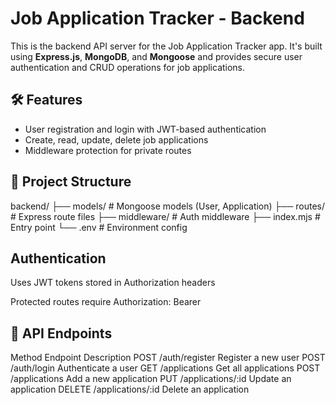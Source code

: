 # Job Application Tracker - Backend

This is the backend API server for the Job Application Tracker app. It's built using **Express.js**, **MongoDB**, and **Mongoose** and provides secure user authentication and CRUD operations for job applications.

## 🛠️ Features

- User registration and login with JWT-based authentication
- Create, read, update, delete job applications
- Middleware protection for private routes

## 🚀 Project Structure

backend/
├── models/           # Mongoose models (User, Application)
├── routes/           # Express route files
├── middleware/       # Auth middleware
├── index.mjs         # Entry point
└── .env              # Environment config

## Authentication

Uses JWT tokens stored in Authorization headers

Protected routes require Authorization: Bearer <token>


## 📄 API Endpoints

Method	Endpoint	        Description
POST	/auth/register	    Register a new user
POST	/auth/login	        Authenticate a user
GET	    /applications	    Get all applications
POST	/applications	    Add a new application
PUT	    /applications/:id	Update an application
DELETE	/applications/:id	Delete an application